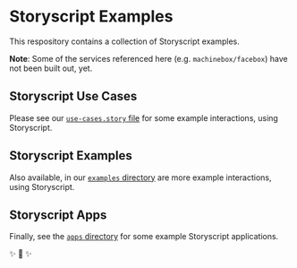 # Storyscript Examples

This respository contains a collection of Storyscript examples.

**Note**: Some of the services referenced here (e.g. `machinebox/facebox`) have not been built out, yet.

## Storyscript Use Cases

Please see our [`use-cases.story` file](https://github.com/storyscript/examples/blob/master/use-cases.story) for some example interactions, using Storyscript.

## Storyscript Examples

Also available, in our [`examples` directory](https://github.com/storyscript/examples/tree/master/examples) are more example interactions, using Storyscript.


## Storyscript Apps

Finally, see the [`apps` directory](https://github.com/storyscript/examples/tree/master/apps) for some example Storyscript applications.

✨ 🍰 ✨
